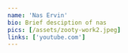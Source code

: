 ```yaml
---
name: 'Nas Ervin'
bio: Brief desciption of nas
pics: [/assets/zooty-work2.jpeg]
links: ['youtube.com']
---
```


